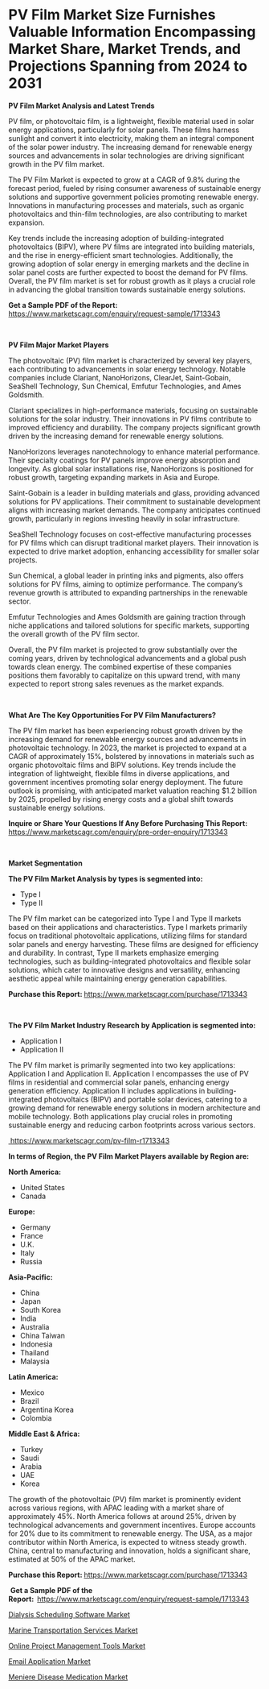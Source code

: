 <p><h1>PV Film Market Size Furnishes Valuable Information Encompassing Market Share, Market Trends, and Projections Spanning from 2024 to 2031</h1></p><p><strong>PV Film Market Analysis and Latest Trends</strong></p>
<p><p>PV film, or photovoltaic film, is a lightweight, flexible material used in solar energy applications, particularly for solar panels. These films harness sunlight and convert it into electricity, making them an integral component of the solar power industry. The increasing demand for renewable energy sources and advancements in solar technologies are driving significant growth in the PV film market.</p><p>The PV Film Market is expected to grow at a CAGR of 9.8% during the forecast period, fueled by rising consumer awareness of sustainable energy solutions and supportive government policies promoting renewable energy. Innovations in manufacturing processes and materials, such as organic photovoltaics and thin-film technologies, are also contributing to market expansion. </p><p>Key trends include the increasing adoption of building-integrated photovoltaics (BIPV), where PV films are integrated into building materials, and the rise in energy-efficient smart technologies. Additionally, the growing adoption of solar energy in emerging markets and the decline in solar panel costs are further expected to boost the demand for PV films. Overall, the PV film market is set for robust growth as it plays a crucial role in advancing the global transition towards sustainable energy solutions.</p></p>
<p><strong>Get a Sample PDF of the Report:&nbsp;</strong> <a href="https://www.marketscagr.com/enquiry/request-sample/1713343?utm_campaign=1739&utm_medium=2&utm_source=Github&utm_content=ia&utm_term=22102024&utm_id=pv-film">https://www.marketscagr.com/enquiry/request-sample/1713343</a></p>
<p>&nbsp;</p>
<p><strong>PV Film Major Market Players</strong></p>
<p><p>The photovoltaic (PV) film market is characterized by several key players, each contributing to advancements in solar energy technology. Notable companies include Clariant, NanoHorizons, ClearJet, Saint-Gobain, SeaShell Technology, Sun Chemical, Emfutur Technologies, and Ames Goldsmith.</p><p>Clariant specializes in high-performance materials, focusing on sustainable solutions for the solar industry. Their innovations in PV films contribute to improved efficiency and durability. The company projects significant growth driven by the increasing demand for renewable energy solutions.</p><p>NanoHorizons leverages nanotechnology to enhance material performance. Their specialty coatings for PV panels improve energy absorption and longevity. As global solar installations rise, NanoHorizons is positioned for robust growth, targeting expanding markets in Asia and Europe.</p><p>Saint-Gobain is a leader in building materials and glass, providing advanced solutions for PV applications. Their commitment to sustainable development aligns with increasing market demands. The company anticipates continued growth, particularly in regions investing heavily in solar infrastructure.</p><p>SeaShell Technology focuses on cost-effective manufacturing processes for PV films which can disrupt traditional market players. Their innovation is expected to drive market adoption, enhancing accessibility for smaller solar projects.</p><p>Sun Chemical, a global leader in printing inks and pigments, also offers solutions for PV films, aiming to optimize performance. The company’s revenue growth is attributed to expanding partnerships in the renewable sector.</p><p>Emfutur Technologies and Ames Goldsmith are gaining traction through niche applications and tailored solutions for specific markets, supporting the overall growth of the PV film sector.</p><p>Overall, the PV film market is projected to grow substantially over the coming years, driven by technological advancements and a global push towards clean energy. The combined expertise of these companies positions them favorably to capitalize on this upward trend, with many expected to report strong sales revenues as the market expands.</p></p>
<p>&nbsp;</p>
<p><strong>What Are The Key Opportunities For PV Film Manufacturers?</strong></p>
<p><p>The PV film market has been experiencing robust growth driven by the increasing demand for renewable energy sources and advancements in photovoltaic technology. In 2023, the market is projected to expand at a CAGR of approximately 15%, bolstered by innovations in materials such as organic photovoltaic films and BIPV solutions. Key trends include the integration of lightweight, flexible films in diverse applications, and government incentives promoting solar energy deployment. The future outlook is promising, with anticipated market valuation reaching $1.2 billion by 2025, propelled by rising energy costs and a global shift towards sustainable energy solutions.</p></p>
<p><strong>Inquire or Share Your Questions If Any Before Purchasing This Report:</strong> <a href="https://www.marketscagr.com/enquiry/pre-order-enquiry/1713343?utm_campaign=1739&utm_medium=2&utm_source=Github&utm_content=ia&utm_term=22102024&utm_id=pv-film">https://www.marketscagr.com/enquiry/pre-order-enquiry/1713343</a></p>
<p>&nbsp;</p>
<p><strong>Market Segmentation</strong></p>
<p><strong>The PV Film Market Analysis by types is segmented into:</strong></p>
<p><ul><li>Type I</li><li>Type II</li></ul></p>
<p><p>The PV film market can be categorized into Type I and Type II markets based on their applications and characteristics. Type I markets primarily focus on traditional photovoltaic applications, utilizing films for standard solar panels and energy harvesting. These films are designed for efficiency and durability. In contrast, Type II markets emphasize emerging technologies, such as building-integrated photovoltaics and flexible solar solutions, which cater to innovative designs and versatility, enhancing aesthetic appeal while maintaining energy generation capabilities.</p></p>
<p><strong>Purchase this Report:&nbsp;</strong><a href="https://www.marketscagr.com/purchase/1713343?utm_campaign=1739&utm_medium=2&utm_source=Github&utm_content=ia&utm_term=22102024&utm_id=pv-film">https://www.marketscagr.com/purchase/1713343</a></p>
<p>&nbsp;</p>
<p><strong>The PV Film Market Industry Research by Application is segmented into:</strong></p>
<p><ul><li>Application I</li><li>Application II</li></ul></p>
<p><p>The PV film market is primarily segmented into two key applications: Application I and Application II. Application I encompasses the use of PV films in residential and commercial solar panels, enhancing energy generation efficiency. Application II includes applications in building-integrated photovoltaics (BIPV) and portable solar devices, catering to a growing demand for renewable energy solutions in modern architecture and mobile technology. Both applications play crucial roles in promoting sustainable energy and reducing carbon footprints across various sectors.</p></p>
<p><a href="https://www.marketscagr.com/pv-film-r1713343?utm_campaign=1739&utm_medium=2&utm_source=Github&utm_content=ia&utm_term=22102024&utm_id=pv-film">&nbsp;https://www.marketscagr.com/pv-film-r1713343</a></p>
<p><strong>In terms of Region, the PV Film Market Players available by Region are:</strong></p>
<p>
    <p> <strong> North America: </strong>
        <ul>
            <li>United States</li>
            <li>Canada</li>
        </ul>
        </p> 
    <p> <strong> Europe: </strong>
        <ul>
            <li>Germany</li>
            <li>France</li>
            <li>U.K.</li>
            <li>Italy</li>
            <li>Russia</li>
        </ul>
        </p> 
    <p> <strong> Asia-Pacific: </strong>
        <ul>
            <li>China</li>
            <li>Japan</li>
            <li>South Korea</li>
            <li>India</li>
            <li>Australia</li>
            <li>China Taiwan</li>
            <li>Indonesia</li>
            <li>Thailand</li>
            <li>Malaysia</li>
        </ul>
        </p> 
    <p> <strong> Latin America: </strong>
        <ul>
            <li>Mexico</li>
            <li>Brazil</li>
            <li>Argentina Korea</li>
            <li>Colombia</li>
        </ul>
        </p> 
    <p> <strong> Middle East & Africa: </strong>
        <ul>
            <li>Turkey</li>
            <li>Saudi</li>
            <li>Arabia</li>
            <li>UAE</li>
            <li>Korea</li>
        </ul>
    </p>
    </p>
<p><p>The growth of the photovoltaic (PV) film market is prominently evident across various regions, with APAC leading with a market share of approximately 45%. North America follows at around 25%, driven by technological advancements and government incentives. Europe accounts for 20% due to its commitment to renewable energy. The USA, as a major contributor within North America, is expected to witness steady growth. China, central to manufacturing and innovation, holds a significant share, estimated at 50% of the APAC market.</p></p>
<p><strong>Purchase this Report: </strong><a href="https://www.marketscagr.com/purchase/1713343?utm_campaign=1739&utm_medium=2&utm_source=Github&utm_content=ia&utm_term=22102024&utm_id=pv-film">https://www.marketscagr.com/purchase/1713343</a></p>
<p>&nbsp;<strong>Get a Sample PDF of the Report:&nbsp;&nbsp;</strong><a href="https://www.marketscagr.com/enquiry/request-sample/1713343?utm_campaign=1739&utm_medium=2&utm_source=Github&utm_content=ia&utm_term=22102024&utm_id=pv-film">https://www.marketscagr.com/enquiry/request-sample/1713343</a></p>
<p><strong></strong></p>
<p><p><a href="https://www.linkedin.com/pulse/opportunities-challenges-dialysis-scheduling-software-market-s5ddc?utm_campaign=1739&utm_medium=2&utm_source=Github&utm_content=ia&utm_term=22102024&utm_id=pv-film">Dialysis Scheduling Software Market</a></p><p><a href="https://www.linkedin.com/pulse/comprehensive-marine-transportation-services-market-kiknc?utm_campaign=1739&utm_medium=2&utm_source=Github&utm_content=ia&utm_term=22102024&utm_id=pv-film">Marine Transportation Services Market</a></p><p><a href="https://www.linkedin.com/pulse/online-project-management-tools-market-size-growth-industry-mshzc?utm_campaign=1739&utm_medium=2&utm_source=Github&utm_content=ia&utm_term=22102024&utm_id=pv-film">Online Project Management Tools Market</a></p><p><a href="https://www.linkedin.com/pulse/email-application-market-navigating-challenges-unlocking-qrm7c?utm_campaign=1739&utm_medium=2&utm_source=Github&utm_content=ia&utm_term=22102024&utm_id=pv-film">Email Application Market</a></p><p><a href="https://www.linkedin.com/pulse/meniere-disease-medication-momentum-charting-72-cagr-path-tdpgc?utm_campaign=1739&utm_medium=2&utm_source=Github&utm_content=ia&utm_term=22102024&utm_id=pv-film">Meniere Disease Medication Market</a></p></p>